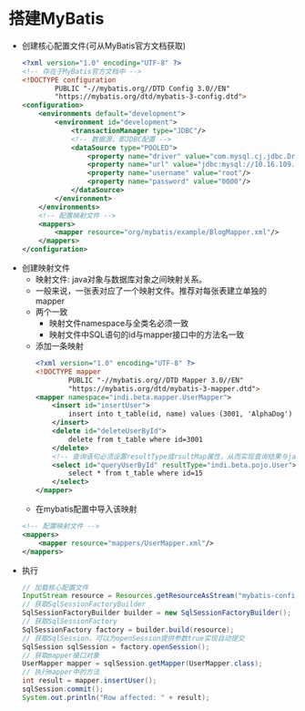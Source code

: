# 搭建MyBatis
- 创建核心配置文件(可从MyBatis官方文档获取)
  ```xml
  <?xml version="1.0" encoding="UTF-8" ?>
  <!-- 存在于MyBatis官方文档中 -->
  <!DOCTYPE configuration
          PUBLIC "-//mybatis.org//DTD Config 3.0//EN"
          "https://mybatis.org/dtd/mybatis-3-config.dtd">
  <configuration>
      <environments default="development">
          <environment id="development">
              <transactionManager type="JDBC"/>
              <!-- 数据源，即JDBC配置 -->
              <dataSource type="POOLED">
                  <property name="driver" value="com.mysql.cj.jdbc.Driver"/>
                  <property name="url" value="jdbc:mysql://10.16.109.227:3306/dbtest"/>
                  <property name="username" value="root"/>
                  <property name="password" value="0000"/>
              </dataSource>
          </environment>
      </environments>
      <!-- 配置映射文件 -->
      <mappers>
          <mapper resource="org/mybatis/example/BlogMapper.xml"/>
      </mappers>
  </configuration>
  ```
- 创建映射文件
  - 映射文件: java对象与数据库对象之间映射关系。
  - 一般来说，一张表对应了一个映射文件。推荐对每张表建立单独的mapper
  - 两个一致
    - 映射文件namespace与全类名必须一致
    - 映射文件中SQL语句的id与mapper接口中的方法名一致
  - 添加一条映射
    ```xml
    <?xml version="1.0" encoding="UTF-8" ?>
    <!DOCTYPE mapper
            PUBLIC "-//mybatis.org//DTD Mapper 3.0//EN"
            "https://mybatis.org/dtd/mybatis-3-mapper.dtd">
    <mapper namespace="indi.beta.mapper.UserMapper">
        <insert id="insertUser">
            insert into t_table(id, name) values (3001, 'AlphaDog')
        </insert>
        <delete id="deleteUserById">
            delete from t_table where id=3001
        </delete>
        <!-- 查询语句必须设置resultType或rsultMap属性，从而实现查询结果与java类的映射 -->
        <select id="queryUserById" resultType="indi.beta.pojo.User">
            select * from t_table where id=15
        </select>
    </mapper>
  - 在mybatis配置中导入该映射
  ```xml
  <!-- 配置映射文件 -->
  <mappers>
      <mapper resource="mappers/UserMapper.xml"/>
  </mappers>
  ```
- 执行
  ```java
  // 加载核心配置文件
  InputStream resource = Resources.getResourceAsStream("mybatis-config.xml");
  // 获取SqlSessionFactoryBuilder
  SqlSessionFactoryBuilder builder = new SqlSessionFactoryBuilder();
  // 获取SqlSessionFactory
  SqlSessionFactory factory = builder.build(resource);
  // 获取SqlSession。可以为openSession提供参数true实现自动提交
  SqlSession sqlSession = factory.openSession();
  // 获取mapper接口对象
  UserMapper mapper = sqlSession.getMapper(UserMapper.class);
  // 执行mapper中的方法
  int result = mapper.insertUser();
  sqlSession.commit();
  System.out.println("Row affected: " + result);
  ```
